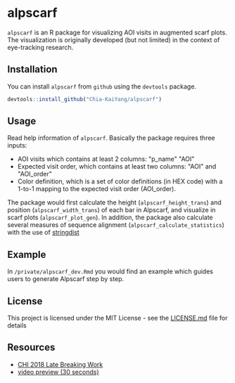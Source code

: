 # alpscarf

`alpscarf` is an R package for visualizing AOI visits in augmented scarf plots.
The visualization is originally developed (but not limited) in the context of eye-tracking research.

##  Installation

You can install `alpscarf` from `github` using the `devtools` package.

```r
devtools::install_github("Chia-KaiYang/alpscarf")
```
## Usage

Read help information of `alpscarf`. 
Basically the package requires three inputs:
* AOI visits which contains at least 2 columns: "p_name" "AOI"
* Expected visit order, which contains at least two columns: "AOI" and "AOI_order"
* Color definition, which is a set of color definitions (in HEX code) with a 1-to-1 mapping to the expected visit order (AOI_order). 

The package would first calculate the height (`alpscarf_height_trans`) and position (`alpscarf_width_trans`) of each bar in Alpscarf, and visualize in scarf plots (`alpscarf_plot_gen`). In addition, the package also calculate several measures of sequence alignment (`alpscarf_calculate_statistics`) with the use of [stringdist](https://github.com/markvanderloo/stringdist)

## Example

In `/private/alpscarf_dev.Rmd` you would find an example which guides users to generate Alpscarf step by step.

## License

This project is licensed under the MIT License - see the [LICENSE.md](LICENSE.md) file for details

## Resources

* [CHI 2018 Late Breaking Work](https://zpac.ch/chi2018/Alpscarf.pdf)
* [video preview (30 seconds)](https://zpac.ch/chi2018/Alpscarf.mp4)

